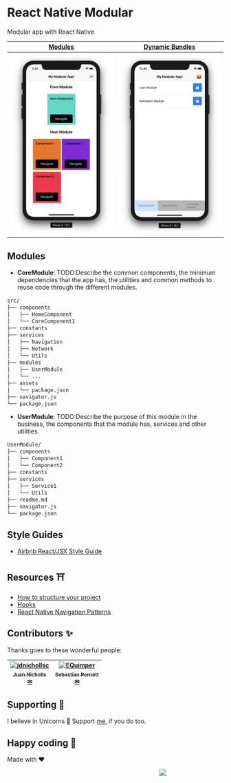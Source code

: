 # React Native Modular
Modular app with React Native

| [Modules](https://github.com/proyecto26/react-native-modular/tree/master) | [Dynamic Bundles](https://github.com/proyecto26/react-native-modular/tree/dynamic-bundle) |
| :--------------------------------------: | :----------------------------------: |
| ![Modules](img/react-native-modular.png) | ![Modules](img/dynamic-bundles.png)  |

## Modules
- **CoreModule**: TODO:Describe the common components, the minimum dependencies that the app has, the utilities and common methods to reuse code through the different modules.
```
src/
├── components
│   ├── HomeComponent
│   └── CoreComponent1
├── constants
├── services
│   ├── Navigation
│   ├── Network
│   └── Utils
├── modules
│   ├── UserModule
│   └── ...
├── assets
│   └── package.json
├── navigator.js
└── package.json
```
- **UserModule**: TODO:Describe the purpose of this module in the business, the components that the module has, services and other utilities.
```
UserModule/
├── components
│   ├── Component1
│   └── Component2
├── constants
├── services
│   ├── Service1
│   └── Utils
├── readme.md
├── navigator.js
└── package.json
```

## Style Guides
- [Airbnb React/JSX Style Guide](https://github.com/airbnb/javascript/tree/master/react)

## Resources ⛩
- [How to structure your project](https://medium.freecodecamp.org/how-to-structure-your-project-and-manage-static-resources-in-react-native-6f4cfc947d92)
- [Hooks](https://reactjs.org/blog/2019/02/06/react-v16.8.0.html)
- [React Native Navigation Patterns](https://codeburst.io/react-native-navigation-patterns-9c2b6d15ddb3)

## Contributors ✨
Thanks goes to these wonderful people:
<!-- CONTRIBUTORS-LIST:START - Do not remove this section -->
| [<img alt="jdnichollsc" src="https://avatars3.githubusercontent.com/u/2154886?v=3" width="100" /><br /><sub><b>Juan Nicholls</b></sub>](https://github.com/jdnichollsc)<br />[✉](mailto:jdnichollsc@hotmail.com) | [<img alt="EQuimper" src="https://avatars3.githubusercontent.com/u/12024541?v=3" width="100" /><br /><sub><b>Sebastian Pernett</b></sub>](https://github.com/Pernett98)<br />[✉](mailto:pernett98@gmail.com) |
| :---: | :---: |
<!-- CONTRIBUTORS-LIST:END -->

## Supporting 🍻
I believe in Unicorns 🦄
Support [me](http://www.paypal.me/jdnichollsc/2), if you do too.

## Happy coding 💯
Made with ❤️

<img width="150px" src="https://avatars2.githubusercontent.com/u/6424853?s=200&v=4" align="right">
